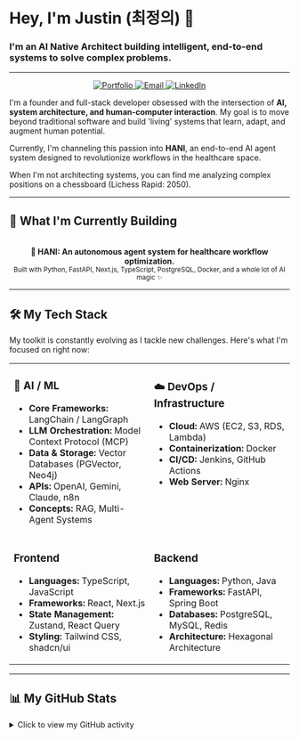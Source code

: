 # Hey, I'm Justin (최정의) 👋

### I'm an **AI Native Architect** building intelligent, end-to-end systems to solve complex problems.

---

<p align="center">
  <a href="https://www.notion.so/_-2103e2e2ede78052957cf0dd178fd51e">
    <img src="https://img.shields.io/badge/Portfolio-000000?style=for-the-badge&logo=notion&logoColor=white" alt="Portfolio"/>
  </a>
  <a href="mailto:nicoalo011113@gmail.com">
    <img src="https://img.shields.io/badge/Email-D14836?style=for-the-badge&logo=gmail&logoColor=white" alt="Email"/>
  </a>
  <a href="https://www.linkedin.com/in/jeuichoi/">
    <img src="https://img.shields.io/badge/LinkedIn-0A66C2?style=for-the-badge&logo=linkedin&logoColor=white" alt="LinkedIn"/>
  </a>
</p>

I'm a founder and full-stack developer obsessed with the intersection of **AI, system architecture, and human-computer interaction**. My goal is to move beyond traditional software and build 'living' systems that learn, adapt, and augment human potential.

Currently, I'm channeling this passion into **HANI**, an end-to-end AI agent system designed to revolutionize workflows in the healthcare space.

When I'm not architecting systems, you can find me analyzing complex positions on a chessboard (Lichess Rapid: 2050).

---

## 🚀 What I'm Currently Building

<p align="center">
  <br/>
  <strong>🏥 HANI: An autonomous agent system for healthcare workflow optimization.</strong>
  <br/>
  <sup>Built with Python, FastAPI, Next.js, TypeScript, PostgreSQL, Docker, and a whole lot of AI magic ✨</sup>
  <br/>
</p>

---

## 🛠️ My Tech Stack

My toolkit is constantly evolving as I tackle new challenges. Here's what I'm focused on right now:

<table>
  <tr>
    <td valign="top" width="50%">
      <h3>🤖 AI / ML</h3>
      <ul>
        <li><b>Core Frameworks:</b> LangChain / LangGraph</li>
        <li><b>LLM Orchestration:</b> Model Context Protocol (MCP)</li>
        <li><b>Data & Storage:</b> Vector Databases (PGVector, Neo4j)</li>
        <li><b>APIs:</b> OpenAI, Gemini, Claude, n8n</li>
        <li><b>Concepts:</b> RAG, Multi-Agent Systems</li>
      </ul>
    </td>
    <td valign="top" width="50%">
      <h3>☁️ DevOps / Infrastructure</h3>
      <ul>
        <li><b>Cloud:</b> AWS (EC2, S3, RDS, Lambda)</li>
        <li><b>Containerization:</b> Docker</li>
        <li><b>CI/CD:</b> Jenkins, GitHub Actions</li>
        <li><b>Web Server:</b> Nginx</li>
      </ul>
    </td>
  </tr>
  <tr>
    <td valign="top" width="50%">
      <h3>Frontend</h3>
      <ul>
        <li><b>Languages:</b> TypeScript, JavaScript</li>
        <li><b>Frameworks:</b> React, Next.js</li>
        <li><b>State Management:</b> Zustand, React Query</li>
        <li><b>Styling:</b> Tailwind CSS, shadcn/ui</li>
      </ul>
    </td>
    <td valign="top" width="50%">
      <h3>Backend</h3>
      <ul>
        <li><b>Languages:</b> Python, Java</li>
        <li><b>Frameworks:</b> FastAPI, Spring Boot</li>
        <li><b>Databases:</b> PostgreSQL, MySQL, Redis</li>
        <li><b>Architecture:</b> Hexagonal Architecture</li>
      </ul>
    </td>
  </tr>
</table>

---

## 📊 My GitHub Stats

<details>
  <summary>Click to view my GitHub activity</summary>
  <p align="center">
    <img src="https://github-readme-stats.vercel.app/api?username=justtinCHOI&show_icons=true&theme=dracula&rank_icon=github&count_private=true" alt="justtinCHOI's GitHub stats" />
    <img src="https://github-readme-stats.vercel.app/api/top-langs/?username=justtinCHOI&layout=compact&theme=dracula" alt="Top Languages" />
  </p>
</details>